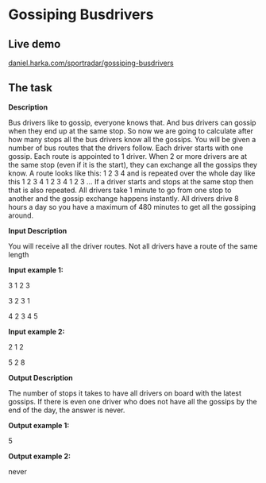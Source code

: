# Gossiping Busdrivers

## Live demo

[daniel.harka.com/sportradar/gossiping-busdrivers](https://daniel.harka.com/sportradar/gossiping-busdrivers/)

## The task

**Description** 

Bus drivers like to gossip, everyone knows that. And bus drivers can gossip when they end up at the same stop. So now we are going to calculate after how many stops all the bus drivers know all the gossips. You will be given a number of bus routes that the drivers follow. Each driver starts with one gossip. Each route is appointed to 1 driver. When 2 or more drivers are at the same stop (even if it is the start), they can exchange all the gossips they know. A route looks like this: 1 2 3 4 and is repeated over the whole day like this 1 2 3 4 1 2 3 4 1 2 3 … If a driver starts and stops at the same stop then that is also repeated. All drivers take 1 minute to go from one stop to another and the gossip exchange happens instantly. All drivers drive 8 hours a day so you have a maximum of 480 minutes to get all the gossiping around. 

**Input Description** 

You will receive all the driver routes. Not all drivers have a route of the same length 

**Input example 1:** 

3 1 2 3 

3 2 3 1 

4 2 3 4 5 

**Input example 2:** 

2 1 2 

5 2 8 

**Output Description** 

The number of stops it takes to have all drivers on board with the latest gossips. If there is even one driver who does not have all the gossips by the end of the day, the answer is never. 

**Output example 1:**

5 

**Output example 2:** 

never 